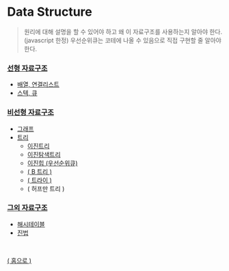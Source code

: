 # Data Structure

> 원리에 대해 설명을 할 수 있어야 하고 왜 이 자료구조를 사용하는지 알아야 한다.
> (javascript 한정) 우선순위큐는 코테에 나올 수 있음으로 직접 구현할 줄 알아야 한다.

### [선형 자료구조](./linear-structure.md#선형-자료구조)

  - [배열, 연결리스트](./linear-structure.md#배열-연결리스트)
  - [스텍, 큐](./linear-structure.md#스텍,-큐,-데크)

### [비선형 자료구조](./non-linear-structure.md#비선형-자료구조)
  - [그래프](./non-linear-structure.md#그래프-graph)
  - [트리](./non-linear-structure.md#트리-tree)
    - [이진트리](./non-linear-structure.md#트리-tree)
    - [이진탐색트리](./non-linear-structure.md#트리-tree)
    - [이진힙 (우선순위큐)](./non-linear-structure.md#트리-tree)
    - [( B 트리 )](./non-linear-structure.md#트리-tree)
    - [( 트라이 )](./non-linear-structure.md#트리-tree)
    - ( 허프만 트리 )

### [그외 자료구조](./else-structure.md#그외-자료구조)

  - [해시테이블](./else-structure.md#해시테이블-map-set)
  - [진법](./else-structure.md#진법)

<br>

[( 홈으로 )](../README.md)